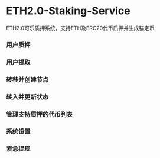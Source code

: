 # ETH2.0-Staking-Service
ETH2.0可乐质押系统，支持ETH及ERC20代币质押并生成锚定币

### 用户质押

### 用户提取

### 转移并创建节点

### 转入并更新状态

### 管理支持质押的代币列表

### 系统设置

### 紧急提现
